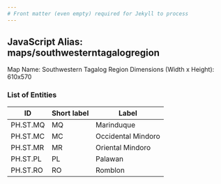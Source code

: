 ```yaml
---
# Front matter (even empty) required for Jekyll to process
---
```


## JavaScript Alias: maps/southwesterntagalogregion

Map Name: Southwestern Tagalog Region
Dimensions (Width x Height): 610x570





### List of Entities

ID | Short label | Label
---|---|---|
PH.ST.MQ | MQ | Marinduque
PH.ST.MC | MC | Occidental Mindoro
PH.ST.MR | MR | Oriental Mindoro
PH.ST.PL | PL | Palawan		
PH.ST.RO | RO | Romblon